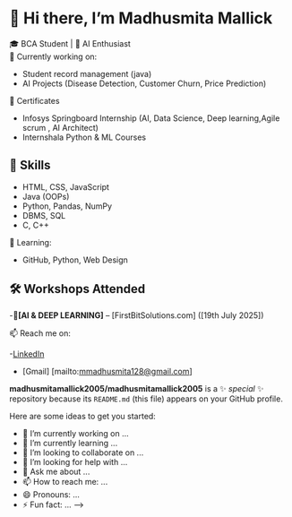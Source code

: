# 👋 Hi there, I’m Madhusmita Mallick

🎓 BCA Student | 🤖 AI Enthusiast  
🔭 Currently working on:
- Student record management (java)
- AI Projects (Disease Detection, Customer Churn, Price Prediction)

📜 Certificates
- Infosys Springboard Internship (AI, Data Science, Deep learning,Agile scrum , AI Architect)
- Internshala Python & ML Courses

## 🔧 Skills
- HTML, CSS, JavaScript
- Java (OOPs)
- Python, Pandas, NumPy
- DBMS, SQL
- C, C++

🌱 Learning:
- GitHub, Python, Web Design 

## 🛠️ Workshops Attended
-📌**[AI & DEEP LEARNING]** – [FirstBitSolutions.com] ([19th July 2025])

📫 Reach me on:

-[LinkedIn](https://www.linkedin.com/in/madhusmita-mallick-b6027034) 

- [Gmail] [mailto:mmadhusmita128@gmail.com]

**madhusmitamallick2005/madhusmitamallick2005** is a ✨ _special_ ✨ repository because its `README.md` (this file) appears on your GitHub profile.

Here are some ideas to get you started:

- 🔭 I’m currently working on ...
- 🌱 I’m currently learning ...
- 👯 I’m looking to collaborate on ...
- 🤔 I’m looking for help with ...
- 💬 Ask me about ...
- 📫 How to reach me: ...
- 😄 Pronouns: ...
- ⚡ Fun fact: ...
-->
